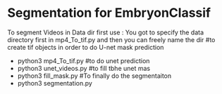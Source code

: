 # Segmentation for EmbryonClassif
To segment Videos in Data dir first use :
You got to specify the data directory first in mp4_To_tif.py and then you can freely name the dir
#to create tif objects in order to do U-net mask prediction
- python3 mp4_To_tif.py 
#to do unet prediction
- python3 unet_videos.py
#to fill tbhe unet mas
- python3 fill_mask.py
#To finally do the segmentaiton
- python3 segmentation.py
 
